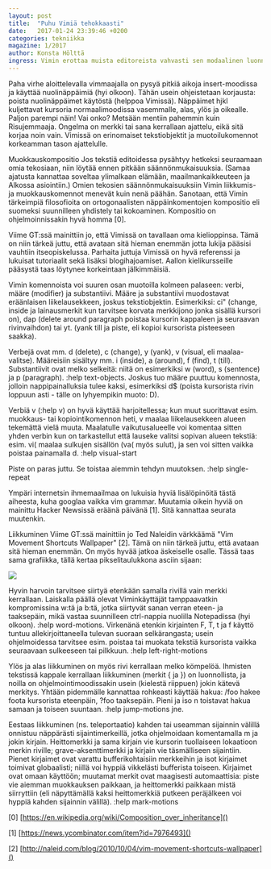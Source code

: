 ```yaml
---
layout: post
title:  "Puhu Vimiä tehokkaasti"
date:   2017-01-24 23:39:46 +0200
categories: tekniikka
magazine: 1/2017
author: Konsta Hölttä
ingress: Vimin erottaa muista editoreista vahvasti sen modaalinen luonne ja palasista yhdisteltävät näppäinkomennot.
---
```

Paha virhe aloittelevalla vimmaajalla on pysyä pitkiä aikoja insert-moodissa ja käyttää nuolinäppäimiä (hyi olkoon). Tähän usein ohjeistetaan korjausta: poista nuolinäppäimet käytöstä (helppoa Vimissä). Näppäimet hjkl kuljettavat kursoria normaalimoodissa vasemmalle, alas, ylös ja oikealle. Paljon parempi näin! Vai onko? Metsään mentiin pahemmin kuin Risujemmaaja. Ongelma on merkki tai sana kerrallaan ajattelu, eikä sitä korjaa noin vain. Vimissä on erinomaiset tekstiobjektit ja muotoilukomennot korkeamman tason ajattelulle.

Muokkauskompositio
Jos tekstiä editoidessa pysähtyy hetkeksi seuraamaan omia tekosiaan, niin löytää ennen pitkään säännönmukaisuuksia. (Samaa ajatusta kannattaa soveltaa ylimalkaan elämään, maailmankaikkeuteen ja Alkossa asiointiin.) Omien tekosien säännönmukaisuuksiin Vimin liikkumis- ja muokkauskomennot menevät kuin nenä päähän. Sanotaan, että Vimin tärkeimpiä filosofioita on ortogonaalisten näppäinkomentojen kompositio eli suomeksi suunnilleen yhdistely tai kokoaminen. Kompositio on ohjelmoinnissakin hyvä homma [0].

Viime GT:ssä mainittiin jo, että Vimissä on tavallaan oma kielioppinsa. Tämä on niin tärkeä juttu, että avataan sitä hieman enemmän jotta lukija pääsisi vauhtiin itseopiskelussa. Parhaita juttuja Vimissä on hyvä referenssi ja lukuisat tutoriaalit sekä lisäksi blogihajoamiset. Aallon kielikursseille pääsystä taas löytynee korkeintaan jälkimmäisiä.

Vimin komennoista voi suuren osan muotoilla kolmeen palaseen: verbi, määre (modifier) ja substantiivi. Määre ja substantiivi muodostavat eräänlaisen liikelausekkeen, joskus tekstiobjektin. Esimerkiksi: ci" (change, inside ja lainausmerkit kun tarvitsee korvata merkkijono jonka sisällä kursori on), dap (delete around paragraph poistaa kursorin kappaleen ja seuraavan rivinvaihdon) tai yt. (yank till ja piste, eli kopioi kursorista pisteeseen saakka).

Verbejä ovat mm. d (delete), c (change), y (yank), v (visual, eli maalaa-valitse). Määreisiin sisältyy mm. i (inside), a (around), f (find), t (till). Substantiivit ovat melko selkeitä: niitä on esimerkiksi w (word), s (sentence) ja p (paragraph). :help text-objects. Joskus tuo määre puuttuu komennosta, jolloin nappipainalluksia tulee kaksi, esimerkiksi d$ (poista kursorista rivin loppuun asti - tälle on lyhyempikin muoto: D).

Verbiä v (:help v) on hyvä käyttää harjoitellessa; kun muut suorittavat esim. muokkaus- tai kopiointikomennon heti, v maalaa liikelausekkeen alueen tekemättä vielä muuta. Maalatulle vaikutusalueelle voi komentaa sitten yhden verbin kun on tarkastellut että lauseke valitsi sopivan alueen tekstiä: esim. vi( maalaa sulkujen sisällön (va( myös sulut), ja sen voi sitten vaikka poistaa painamalla d. :help visual-start

Piste on paras juttu. Se toistaa aiemmin tehdyn muutoksen. :help single-repeat

Ympäri internetsin ihmemaailmaa on lukuisia hyviä lisälöpinöitä tästä aiheesta, kuha googlaa vaikka vim grammar. Muutamia oikein hyviä on mainittu Hacker Newsissä eräänä päivänä [1]. Sitä kannattaa seurata muutenkin.

Liikkuminen
Viime GT:ssä mainittiin jo Ted Naleidin värkkäämä "Vim Movement Shortcuts Wallpaper" [2]. Tämä on niin tärkeä juttu, että avataan sitä hieman enemmän. On myös hyvää jatkoa äskeiselle osalle. Tässä taas sama grafiikka, tällä kertaa pikselitaulukkona asciin sijaan:

![](https://bitbucket.org/tednaleid/vim-shortcut-wallpaper/raw/tip/vim-shortcuts.png)

Hyvin harvoin tarvitsee siirtyä etenkään samalla rivillä vain merkki kerrallaan. Laiskalla päällä olevat Viminkäyttäjät tamppaavatkin kompromissina w:tä ja b:tä, jotka siirtyvät sanan verran eteen- ja taaksepäin, mikä vastaa suunnilleen ctrl-nappia nuolilla Notepadissa (hyi olkoon). :help word-motions. Virkenänä etenkin kirjainten F, T, t ja f käyttö tuntuu allekirjoittaneella tulevan suoraan selkärangasta; usein ohjelmoidessa tarvitsee esim. poistaa tai muokata tekstiä kursorista vaikka seuraavaan sulkeeseen tai pilkkuun. :help left-right-motions

Ylös ja alas liikkuminen on myös rivi kerrallaan melko kömpelöä. Ihmisten tekstissä kappale kerrallaan liikkuminen (merkit { ja }) on luonnollista, ja noilla on ohjelmointimoodissakin usein (kielestä riippuen) jokin kätevä merkitys. Yhtään pidemmälle kannattaa rohkeasti käyttää hakua: /foo hakee foota kursorista eteenpäin, ?foo taaksepäin. Pieni ja iso n toistavat hakua samaan ja toiseen suuntaan. :help jump-motions jne.

Eestaas liikkuminen (ns. teleportaatio) kahden tai useamman sijainnin välillä onnistuu näppärästi sijaintimerkeillä, jotka ohjelmoidaan komentamalla m ja jokin kirjain. Heittomerkki ja sama kirjain vie kursorin tuollaiseen lokaatioon merkin riville; grave-aksenttimerkki ja kirjain vie täsmälliseen sijaintiin. Pienet kirjaimet ovat varattu bufferikohtaisiin merkkeihin ja isot kirjaimet toimivat globaalisti; niillä voi hyppiä vikkelästi bufferista toiseen. Kirjaimet ovat omaan käyttöön; muutamat merkit ovat maagisesti automaattisia: piste vie aiemman muokkauksen paikkaan, ja heittomerkki paikkaan mistä siirryttiin (eli näpyttämällä kaksi heittomerkkiä putkeen peräjälkeen voi hyppiä kahden sijainnin välillä). :help mark-motions

[0] [https://en.wikipedia.org/wiki/Composition_over_inheritance]()

[1] [https://news.ycombinator.com/item?id=7976493]()

[2] [http://naleid.com/blog/2010/10/04/vim-movement-shortcuts-wallpaper]()
